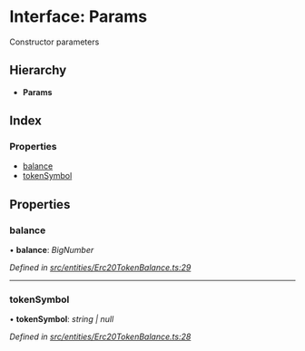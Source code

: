 # Interface: Params

Constructor parameters

## Hierarchy

* **Params**

## Index

### Properties

* [balance](_entities_erc20tokenbalance_.params.md#balance)
* [tokenSymbol](_entities_erc20tokenbalance_.params.md#tokensymbol)

## Properties

###  balance

• **balance**: *BigNumber*

*Defined in [src/entities/Erc20TokenBalance.ts:29](https://github.com/PolymathNetwork/polymath-sdk/blob/550676f/src/entities/Erc20TokenBalance.ts#L29)*

___

###  tokenSymbol

• **tokenSymbol**: *string | null*

*Defined in [src/entities/Erc20TokenBalance.ts:28](https://github.com/PolymathNetwork/polymath-sdk/blob/550676f/src/entities/Erc20TokenBalance.ts#L28)*
